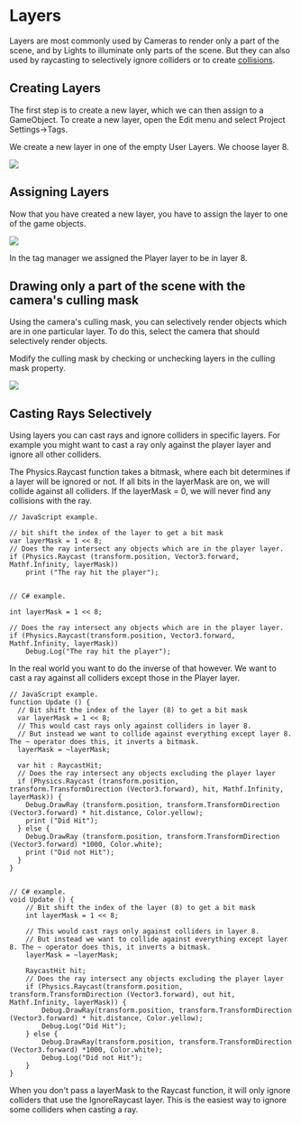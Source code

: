 Layers
======


<span class=keyword>Layers</span> are most commonly used by <span class=keyword>Cameras</span> to render only a part of the scene, and by <span class=keyword>Lights</span> to illuminate only parts of the scene. But they can also used by raycasting to selectively ignore colliders or to create [collisions](LayerBasedCollision.html).


Creating Layers
---------------


The first step is to create a new layer, which we can then assign to a <span class=keyword>GameObject</span>. To create a new layer, open the Edit menu and select <span class=menu>Project Settings->Tags</span>.

We create a new layer in one of the empty User Layers. We choose layer 8.

![](http://docwiki.hq.unity3d.com/uploads/Main/Layer-CreateNewLayer.png)  


Assigning Layers
----------------


Now that you have created a new layer, you have to assign the layer to one of the game objects.

![](http://docwiki.hq.unity3d.com/uploads/Main/Layer-ChooseLayer.png)  

In the tag manager we assigned the Player layer to be in layer 8.


Drawing only a part of the scene with the camera's culling mask
---------------------------------------------------------------


Using the camera's culling mask, you can selectively render objects which are in one particular layer.
To do this, select the camera that should selectively render objects.

Modify the culling mask by checking or unchecking layers in the culling mask property.

![](http://docwiki.hq.unity3d.com/uploads/Main/Layer-CullingMask.png)  


Casting Rays Selectively
------------------------


Using layers you can cast rays and ignore colliders in specific layers.
For example you might want to cast a ray only against the player layer and ignore all other colliders.

The Physics.Raycast function takes a bitmask, where each bit determines if a layer will be ignored or not.
If all bits in the layerMask are on, we will collide against all colliders.
If the layerMask = 0, we will never find any collisions with the ray.


````
// JavaScript example.

// bit shift the index of the layer to get a bit mask
var layerMask = 1 << 8;
// Does the ray intersect any objects which are in the player layer.
if (Physics.Raycast (transform.position, Vector3.forward, Mathf.Infinity, layerMask))
    print ("The ray hit the player");


// C# example.

int layerMask = 1 << 8;
		
// Does the ray intersect any objects which are in the player layer.
if (Physics.Raycast(transform.position, Vector3.forward, Mathf.Infinity, layerMask))
    Debug.Log("The ray hit the player");

````


In the real world you want to do the inverse of that however. We want to cast a ray against all colliders except those in the Player layer.

````
// JavaScript example.
function Update () {
  // Bit shift the index of the layer (8) to get a bit mask
  var layerMask = 1 << 8;
  // This would cast rays only against colliders in layer 8.
  // But instead we want to collide against everything except layer 8. The ~ operator does this, it inverts a bitmask.
  layerMask = ~layerMask;

  var hit : RaycastHit;
  // Does the ray intersect any objects excluding the player layer
  if (Physics.Raycast (transform.position, transform.TransformDirection (Vector3.forward), hit, Mathf.Infinity, layerMask)) {
    Debug.DrawRay (transform.position, transform.TransformDirection (Vector3.forward) * hit.distance, Color.yellow);
    print ("Did Hit");
  } else {
    Debug.DrawRay (transform.position, transform.TransformDirection (Vector3.forward) *1000, Color.white);
    print ("Did not Hit");
  }
}


// C# example.
void Update () {
    // Bit shift the index of the layer (8) to get a bit mask
    int layerMask = 1 << 8;
		
    // This would cast rays only against colliders in layer 8.
    // But instead we want to collide against everything except layer 8. The ~ operator does this, it inverts a bitmask.
    layerMask = ~layerMask;
	
    RaycastHit hit;
    // Does the ray intersect any objects excluding the player layer
    if (Physics.Raycast(transform.position, transform.TransformDirection (Vector3.forward), out hit, Mathf.Infinity, layerMask)) {
        Debug.DrawRay(transform.position, transform.TransformDirection (Vector3.forward) * hit.distance, Color.yellow);
        Debug.Log("Did Hit");
    } else {
        Debug.DrawRay(transform.position, transform.TransformDirection (Vector3.forward) *1000, Color.white);
        Debug.Log("Did not Hit");
    }
}
````

When you don't pass a layerMask to the Raycast function, it will only ignore colliders that use the IgnoreRaycast layer.
This is the easiest way to ignore some colliders when casting a ray.
